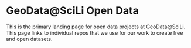 # GeoData@SciLi Open Data
This is the primary landing page for open data projects at GeoData@SciLi. This page links to individual repos that we use for our work to create free and open datasets.
